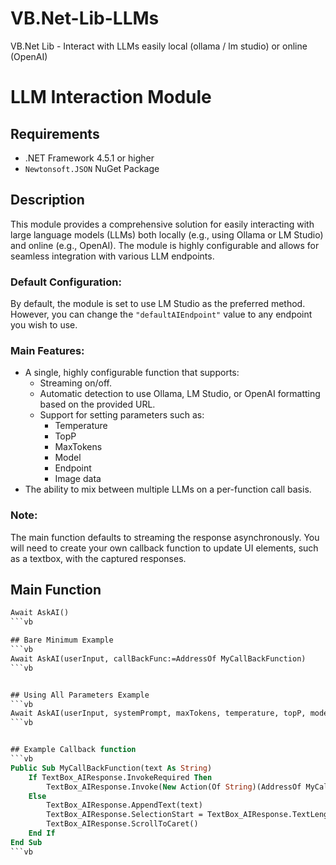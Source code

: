 # VB.Net-Lib-LLMs
VB.Net Lib - Interact with LLMs easily local (ollama / lm studio) or online (OpenAI)


# LLM Interaction Module

## Requirements
- .NET Framework 4.5.1 or higher
- `Newtonsoft.JSON` NuGet Package

## Description

This module provides a comprehensive solution for easily interacting with large language models (LLMs) both locally (e.g., using Ollama or LM Studio) and online (e.g., OpenAI). The module is highly configurable and allows for seamless integration with various LLM endpoints.

### Default Configuration:
By default, the module is set to use LM Studio as the preferred method. However, you can change the `"defaultAIEndpoint"` value to any endpoint you wish to use.

### Main Features:
- A single, highly configurable function that supports:
  - Streaming on/off.
  - Automatic detection to use Ollama, LM Studio, or OpenAI formatting based on the provided URL.
  - Support for setting parameters such as:
    - Temperature
    - TopP
    - MaxTokens
    - Model
    - Endpoint
    - Image data
- The ability to mix between multiple LLMs on a per-function call basis.

### Note:
The main function defaults to streaming the response asynchronously. You will need to create your own callback function to update UI elements, such as a textbox, with the captured responses.

## Main Function

```vb
Await AskAI()
```vb

## Bare Minimum Example
```vb
Await AskAI(userInput, callBackFunc:=AddressOf MyCallBackFunction)
```vb


## Using All Parameters Example
```vb
Await AskAI(userInput, systemPrompt, maxTokens, temperature, topP, modelName, imageData, endpoint, apiKey, streamResponse, AddressOf MyCallBackFunction)
```vb


## Example Callback function
```vb
Public Sub MyCallBackFunction(text As String)
    If TextBox_AIResponse.InvokeRequired Then
        TextBox_AIResponse.Invoke(New Action(Of String)(AddressOf MyCallBackFunction), text)
    Else
        TextBox_AIResponse.AppendText(text)
        TextBox_AIResponse.SelectionStart = TextBox_AIResponse.TextLength
        TextBox_AIResponse.ScrollToCaret()
    End If
End Sub
```vb





